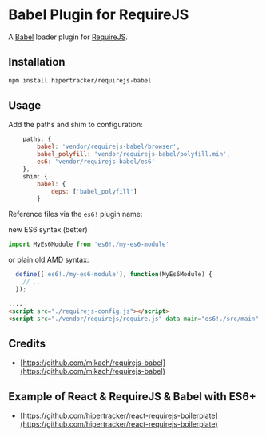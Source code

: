 # Babel Plugin for RequireJS


A [Babel](https://babeljs.io/) loader plugin for [RequireJS](http://requirejs.org).

Installation
---

```bash
npm install hipertracker/requirejs-babel
```

## Usage


Add the paths and shim to configuration:

```javascript
    paths: {
        babel: 'vendor/requirejs-babel/browser',
        babel_polyfill: 'vendor/requirejs-babel/polyfill.min',
        es6: 'vendor/requirejs-babel/es6'
    },
    shim: {
        babel: {
            deps: ['babel_polyfill']
        }
```

Reference files via the `es6!` plugin name:

new ES6 syntax (better)
```javascript
import MyEs6Module from 'es6!./my-es6-module'
```
or plain old AMD syntax:

```javascript
  define(['es6!./my-es6-module'], function(MyEs6Module) {
    // ...
  });
```

```html
....
<script src="./requirejs-config.js"></script>
<script src="./vendor/requirejs/require.js" data-main="es6!./src/main" ></script>
```
## Credits

* [https://github.com/mikach/requirejs-babel](https://github.com/mikach/requirejs-babel)

## Example of React & RequireJS & Babel with ES6+ 

* [https://github.com/hipertracker/react-requirejs-boilerplate](https://github.com/hipertracker/react-requirejs-boilerplate)
